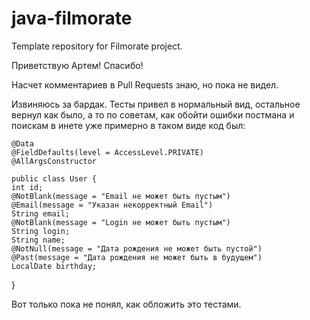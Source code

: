 # java-filmorate
Template repository for Filmorate project.

Приветствую Артем! Спасибо!

Насчет комментариев в Pull Requests знаю, но пока не видел.

Извиняюсь за бардак.
Тесты привел в нормальный вид, остальное вернул как было, а то 
по советам, как обойти ошибки постмана и поискам в инете уже примерно в таком виде код был:
 
    @Data
    @FieldDefaults(level = AccessLevel.PRIVATE)
    @AllArgsConstructor

    public class User {
    int id;
    @NotBlank(message = "Email не может быть пустым")
    @Email(message = "Указан некорректный Email")
    String email;
    @NotBlank(message = "Login не может быть пустым")
    String login;
    String name;
    @NotNull(message = "Дата рождения не может быть пустой")
    @Past(message = "Дата рождения не может быть в будущем")
    LocalDate birthday;
}

Вот только пока не понял, как обложить это тестами.